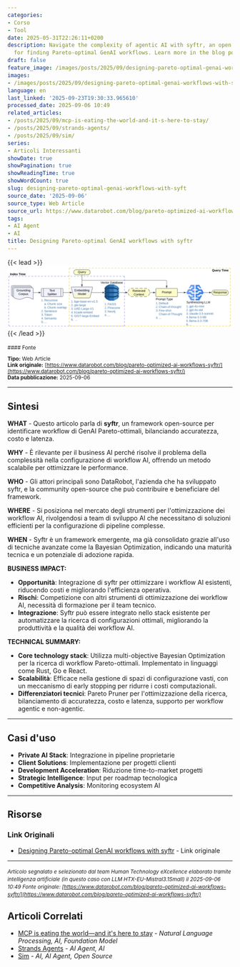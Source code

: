 ```yaml
---
categories:
- Corso
- Tool
date: 2025-05-31T22:26:11+0200
description: Navigate the complexity of agentic AI with syftr, an open source tool
  for finding Pareto-optimal GenAI workflows. Learn more in the blog post.
draft: false
feature_image: /images/posts/2025/09/designing-pareto-optimal-genai-workflows-with-syftr-featured.webp
images:
- /images/posts/2025/09/designing-pareto-optimal-genai-workflows-with-syftr-featured.webp
language: en
last_linked: '2025-09-23T19:30:33.965610'
processed_date: 2025-09-06 10:49
related_articles:
- /posts/2025/09/mcp-is-eating-the-world-and-it-s-here-to-stay/
- /posts/2025/09/strands-agents/
- /posts/2025/09/sim/
series:
- Articoli Interessanti
showDate: true
showPagination: true
showReadingTime: true
showWordCount: true
slug: designing-pareto-optimal-genai-workflows-with-syft
source_date: '2025-09-06'
source_type: Web Article
source_url: https://www.datarobot.com/blog/pareto-optimized-ai-workflows-syftr/
tags:
- AI Agent
- AI
title: Designing Pareto-optimal GenAI workflows with syftr
---
```


{{< lead >}}
![Featured image](/images/posts/2025/09/designing-pareto-optimal-genai-workflows-with-syftr-featured.webp)
{{< /lead >}}

<small>
#### Fonte

**Tipo:** Web Article  
**Link originale:** [https://www.datarobot.com/blog/pareto-optimized-ai-workflows-syftr/](https://www.datarobot.com/blog/pareto-optimized-ai-workflows-syftr/)  
**Data pubblicazione:** 2025-09-06

</small>

---

## Sintesi

**WHAT** - Questo articolo parla di **syftr**, un framework open-source per identificare workflow di GenAI Pareto-ottimali, bilanciando accuratezza, costo e latenza.

**WHY** - È rilevante per il business AI perché risolve il problema della complessità nella configurazione di workflow AI, offrendo un metodo scalabile per ottimizzare le performance.

**WHO** - Gli attori principali sono DataRobot, l'azienda che ha sviluppato syftr, e la community open-source che può contribuire e beneficiare del framework.

**WHERE** - Si posiziona nel mercato degli strumenti per l'ottimizzazione dei workflow AI, rivolgendosi a team di sviluppo AI che necessitano di soluzioni efficienti per la configurazione di pipeline complesse.

**WHEN** - Syftr è un framework emergente, ma già consolidato grazie all'uso di tecniche avanzate come la Bayesian Optimization, indicando una maturità tecnica e un potenziale di adozione rapida.

**BUSINESS IMPACT:**
- **Opportunità**: Integrazione di syftr per ottimizzare i workflow AI esistenti, riducendo costi e migliorando l'efficienza operativa.
- **Rischi**: Competizione con altri strumenti di ottimizzazione dei workflow AI, necessità di formazione per il team tecnico.
- **Integrazione**: Syftr può essere integrato nello stack esistente per automatizzare la ricerca di configurazioni ottimali, migliorando la produttività e la qualità dei workflow AI.

**TECHNICAL SUMMARY:**
- **Core technology stack**: Utilizza multi-objective Bayesian Optimization per la ricerca di workflow Pareto-ottimali. Implementato in linguaggi come Rust, Go e React.
- **Scalabilità**: Efficace nella gestione di spazi di configurazione vasti, con un meccanismo di early stopping per ridurre i costi computazionali.
- **Differenziatori tecnici**: Pareto Pruner per l'ottimizzazione della ricerca, bilanciamento di accuratezza, costo e latenza, supporto per workflow agentic e non-agentic.

---

## Casi d'uso

- **Private AI Stack**: Integrazione in pipeline proprietarie
- **Client Solutions**: Implementazione per progetti clienti
- **Development Acceleration**: Riduzione time-to-market progetti
- **Strategic Intelligence**: Input per roadmap tecnologica
- **Competitive Analysis**: Monitoring ecosystem AI

---



## Risorse

### Link Originali
- [Designing Pareto-optimal GenAI workflows with syftr](https://www.datarobot.com/blog/pareto-optimized-ai-workflows-syftr/) - Link originale


---

*<small>Articolo segnalato e selezionato dal team Human Technology eXcellence elaborato tramite intelligenza artificiale (in questo caso con LLM HTX-EU-Mistral3.1Small) il 2025-09-06 10:49
Fonte originale: [https://www.datarobot.com/blog/pareto-optimized-ai-workflows-syftr/](https://www.datarobot.com/blog/pareto-optimized-ai-workflows-syftr/)</small>*

## Articoli Correlati

- [MCP is eating the world—and it's here to stay](/posts/2025/09/mcp-is-eating-the-world-and-it-s-here-to-stay/) - *Natural Language Processing, AI, Foundation Model*
- [Strands Agents](/posts/2025/09/strands-agents/) - *AI Agent, AI*
- [Sim](/posts/2025/09/sim/) - *AI, AI Agent, Open Source*